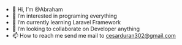 - 👋 Hi, I’m @Abraham
- 👀 I’m interested in programing everything
- 🌱 I’m currently learning Laravel Framework
- 💞️ I’m looking to collaborate on Developer anything
- 📫 How to reach me send me mail to cesarduran302@gmail.com

<!---
T-crtl/T-crtl is a ✨ special ✨ repository because its `README.md` (this file) appears on your GitHub profile.
You can click the Preview link to take a look at your changes.
--->

